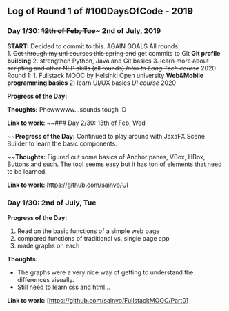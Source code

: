 
## Log of Round 1 of #100DaysOfCode - 2019

### Day 1/30: ~~12th of Feb, Tue~~~ 2nd of July, 2019

**START:** Decided to commit to this. AGAIN
                GOALS 
                All rounds: <br/>
                1. ~~Get through my uni courses this spring and~~ get commits to Git
                  **Git profile building**
                2. strengthen Python, Java and Git basics
                ~~3. learn more about scripting and other NLP skills (all rounds)
                        *Intro to Lang Tech course*~~ 2020
                Round 1:
                1. Fullstack MOOC by Helsinki Open university
                        **Web&Mobile programming basics**
               ~~2) learn UI/UX basics 
                        *UI course*~~ 2020
                
                        
**Progress of the Day:**                        
                            
**Thoughts:** Phewwwww...sounds tough :D

**Link to work:** 
~~### Day 2/30: 13th of Feb, Wed
                        
~~**Progress of the Day:** Continued to play around with JaxaFX Scene Builder to learn the basic components.                       
                            
~~**Thoughts:** Figured out some basics of Anchor panes, VBox, HBox, Buttons and such. The tool seems easy but it has ton of elements that need to be learned.

~~**Link to work:** https://github.com/sainvo/UI~~

### Day 1/30: 2nd of July, Tue
                        
**Progress of the Day:** 
1. Read on the basic functions of a simple web page
2. compared functions of traditional vs. single page app
3. made graphs on each                    
                            
**Thoughts:** 
* The graphs were a very nice way of getting to understand the differences visually. 
* Still need to learn css and html... 

**Link to work:** [https://github.com/sainvo/FullstackMOOC/Part0]
